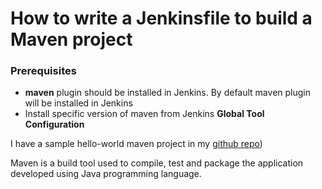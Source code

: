 # How to write a Jenkinsfile to build a Maven project

### Prerequisites
* **maven** plugin should be installed in Jenkins. By default maven plugin will be installed in Jenkins
* Install specific version of maven from Jenkins **Global Tool Configuration**

I have a sample hello-world maven project in my [github repo]())

Maven is a build tool used to compile, test and package the application developed using Java programming language.